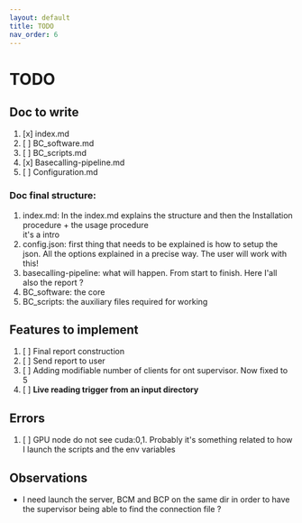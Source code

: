 ```yaml
---
layout: default
title: TODO
nav_order: 6
---
```


# TODO

<!-- ## File to comment
1. BC software
    1. [x] BCConfiguration
    2. [x] BCController
    3. [x] BCManagement
    4. [x] BCProcessor
2. scripts
    1. [x] instructions.sh
    2. [x] server.sh
    3. [x] supervisor.sh
    4. [x] wait.sh
    5. [x] configuration
3. basecalling-pipeline
   1. [x] jenkinsfile
   2. [x] telegram_bot
   3. [x] configs: you can't. Do a page only for them -->

## Doc to write
1. [x] index.md
2. [ ] BC_software.md
3. [ ] BC_scripts.md
4. [x] Basecalling-pipeline.md
5. [ ] Configuration.md

### Doc final structure:
1. index.md: In the index.md explains the structure and then the Installation procedure + the usage procedure  
   it's a intro 
2. config.json: first thing that needs to be explained is how to setup the json. All the options explained
   in a precise way. The user will work with this!
3. basecalling-pipeline: what will happen. From start to finish. Here I'all also the report ?
4. BC_software: the core
5. BC_scripts: the auxiliary files required for working


## Features to implement
1. [ ] Final report construction
2. [ ] Send report to user
3. [ ] Adding modifiable number of clients for ont supervisor. Now fixed to 5
4. [ ] **Live reading trigger from an input directory**
   

## Errors 
1. [ ] GPU node do not see cuda:0,1. Probably it's something related to how I launch
the scripts and the env variables

## Observations
- I need launch the server, BCM and BCP on the same dir in order to have
the supervisor being able to find the connection file ?